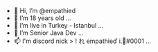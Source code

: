 - 👋 Hi, I’m @empathied
- 👀 I’m 18 years old ...
- 🌱 I’m live in Turkey - Istanbul ...
- 💞️ I’m Senior Java Dev ...
- 📫 I'm discord nick > ! れ empathieď i.🌹#0001 ...

<!---
empathied/empathied is a ✨ special ✨ repository because its `README.md` (this file) appears on your GitHub profile.
You can click the Preview link to take a look at your changes.
--->
